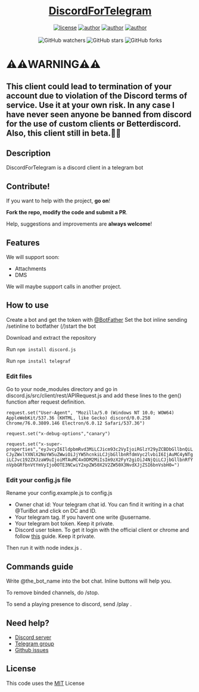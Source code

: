 <h1 align="center">
<a href="https://github.com/discordgram/DiscordForTelegram">DiscordForTelegram</a>
</h1>

<p align="center">
<a href="https://spdx.org/licenses/MIT.html"><img alt="license" src="https://img.shields.io/github/license/discordgram/DiscordForTelegram"/></a>
<a href="https://shishcat.ga"><img alt="author" src="https://img.shields.io/badge/author-ShiSHcat8214-red"/></a>
<a href="https://telegraf.js.org"><img alt="author" src="https://img.shields.io/badge/framework--telegram-Telegraf-yellow"/></a>
<a href="https://discord.js.org"><img alt="author" src="https://img.shields.io/badge/framework--discord-discord.js-yellow"/></a>
<br>
<br>
<img alt="GitHub watchers" src="https://img.shields.io/github/watchers/discordgram/DiscordForTelegram?style=social">
<img alt="GitHub stars" src="https://img.shields.io/github/stars/discordgram/DiscordForTelegram?style=social">
<img alt="GitHub forks" src="https://img.shields.io/github/forks/discordgram/DiscordForTelegram?style=social">
<h1>⚠️⚠️<b>WARNING</b>⚠️⚠️</h1>
<h2>This client could lead to termination of your account due to violation of the Discord terms of service. Use it at your own risk. In any case I have never seen anyone be banned from discord for the use of custom clients or Betterdiscord.
Also, this client still in beta.🍝🍝</h2>
</p>

## Description
DiscordForTelegram is a discord client in a telegram bot


## Contribute!
If you want to help with the project, **go on**!

**Fork the repo, modify the code and submit a PR**.

Help, suggestions and improvements are **always welcome**!


## Features
We will support soon:
- Attachments
- DMS 

We will maybe support calls in another project.


## How to use
Create a bot and get the token with [@BotFather](https://t.me/BotFather)
Set the bot inline sending /setinline to botfather
(/)start the bot

Download and extract the repository

Run `npm install discord.js`

Run `npm install telegraf`


### Edit files
Go to your node_modules directory and go in discord.js/src/client/rest/APIRequest.js and add these lines to the gen() function after request definition. 

`request.set("User-Agent", "Mozilla/5.0 (Windows NT 10.0; WOW64) AppleWebKit/537.36 (KHTML, like Gecko) discord/0.0.258 Chrome/76.0.3809.146 Electron/6.0.12 Safari/537.36")`

`request.set("x-debug-options","canary")`

`request.set("x-super-properties","eyJvcyI6IldpbmRvd3MiLCJicm93c2VyIjoiRGlzY29yZCBDbGllbnQiLCJyZWxlYXNlX2NoYW5uZWwiOiJjYW5hcnkiLCJjbGllbnRfdmVyc2lvbiI6IjAuMC4yNTgiLCJvc192ZXJzaW9uIjoiMTAuMC4xODM2MiIsIm9zX2FyY2giOiJ4NjQiLCJjbGllbnRfYnVpbGRfbnVtYmVyIjo0OTE3NCwiY2xpZW50X2V2ZW50X3NvdXJjZSI6bnVsbH0=")`


### Edit your config.js file
Rename your config.example.js to config.js
- Owner chat id: Your telegram chat id. You can find it writing in a chat @TuriBot and click on DC and ID.
- Your telegram tag. If you havent one write @username.
- Your telegram bot token. Keep it private.
- Discord user token. To get it login with the official client or chrome and follow [this](https://discordhelp.net/discord-token) guide. Keep it private.

Then run it with node index.js .


## Commands guide
Write @the_bot_name into the bot chat. Inline buttons will help you.

To remove binded channels, do /stop.

To send a playing presence to discord, send /play <game>.


## Need help?
- [Discord server](https://discord.gg/sgwm7Ax)
- [Telegram group](https://t.me/discordgram)
- [Github issues](https://github.com/discordgram/DiscordForTelegram/issues)


## License
This code uses the [MIT](https://spdx.org/licenses/MIT.html) License

